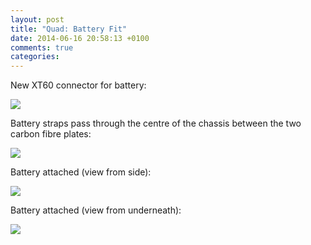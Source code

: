 ```yaml
---
layout: post
title: "Quad: Battery Fit"
date: 2014-06-16 20:58:13 +0100
comments: true
categories: 
---
```


New XT60 connector for battery:

![](http://files.ianrenton.com/sites/quadcopter/43.jpg)

Battery straps pass through the centre of the chassis between the two carbon fibre plates:

![](http://files.ianrenton.com/sites/quadcopter/45.jpg)

Battery attached (view from side):

![](http://files.ianrenton.com/sites/quadcopter/46.jpg)

Battery attached (view from underneath):

![](http://files.ianrenton.com/sites/quadcopter/47.jpg)
